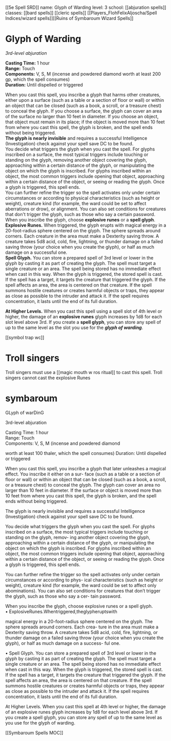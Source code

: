 [[5e Spell SRD]]
name: Glyph of Warding
level: 3
school: [[abjuration spells]]
classes: [[bard spells]]
         [[cleric spells]]
         [[Players_FlohFelixAljoscha/Spell Indices/wizard spells]][[Ruins of Symbaroum Wizard Spells]]

# Glyph of Warding 
_3rd-level abjuration_ 

**Casting Time:** 1 hour    
**Range:** Touch    
**Components:** V, S, M (incense and powdered diamond worth at least 200 gp, which the spell consumes)    
**Duration:** Until dispelled or triggered 

When you cast this spell, you inscribe a glyph that harms other creatures, either upon a surface (such as a table or a section of floor or wall) or within an object that can be closed (such as a book, a scroll, or a treasure chest) to conceal the glyph. If you choose a surface, the glyph can cover an area of the surface no larger than 10 feet in diameter. If you choose an object, that object must remain in its place; if the object is moved more than 10 feet from where you cast this spell, the glyph is broken, and the spell ends without being triggered.    
**The glyph is nearly invisible** and requires a successful Intelligence (Investigation) check against your spell save DC to be found.    
You decide what triggers the glyph when you cast the spell. For glyphs inscribed on a surface, the most typical triggers include touching or standing on the glyph, removing another object covering the glyph, approaching within a certain distance of the glyph, or manipulating the object on which the glyph is inscribed. For glyphs inscribed within an object, the most common triggers include opening that object, approaching within a certain distance of the object, or seeing or reading the glyph. Once a glyph is triggered, this spell ends.    
You can further refine the trigger so the spell activates only under certain circumstances or according to physical characteristics (such as height or weight), creature kind (for example, the ward could be set to affect aberrations or drow), or alignment. You can also set conditions for creatures that don't trigger the glyph, such as those who say a certain password.    
When you inscribe the glyph, choose **explosive runes** or a **spell glyph**.    
**Explosive Runes.** When triggered, the glyph erupts with magical energy in a 20-foot-radius sphere centered on the glyph. The sphere spreads around corners. Each creature in the area must make a Dexterity saving throw. A creature takes 5d8 acid, cold, fire, lightning, or thunder damage on a failed saving throw (your choice when you create the glyph), or half as much damage on a successful one.    
**Spell Glyph.** You can store a prepared spell of 3rd level or lower in the glyph by casting it as part of creating the glyph. The spell must target a single creature or an area. The spell being stored has no immediate effect when cast in this way. When the glyph is triggered, the stored spell is cast. If the spell has a target, it targets the creature that triggered the glyph. If the spell affects an area, the area is centered on that creature. If the spell summons hostile creatures or creates harmful objects or traps, they appear as close as possible to the intruder and attack it. If the spell requires concentration, it lasts until the end of its full duration. 

**At Higher Levels.** When you cast this spell using a spell slot of 4th level or higher, the damage of an **explosive runes** glyph increases by 1d8 for each slot level above 3rd. If you create a **spell glyph**, you can store any spell of up to the same level as the slot you use for the **_glyph of warding_**. 

[[symbol trap wc]]
# Troll singers
Troll singers must use a [[magic mouth w ros ritual]] to cast this spell. Troll singers cannot cast the explosive Runes

# symbaroum
GLyph of warDinG

3rd-level abjuration

Casting Time: 1 hour  
Range: Touch  
Components: V, S, M (incense and powdered diamond

worth at least 100 thaler, which the spell consumes) Duration: Until dispelled or triggered

When you cast this spell, you inscribe a glyph that later unleashes a magical effect. You inscribe it either on a sur- face (such as a table or a section of floor or wall) or within an object that can be closed (such as a book, a scroll, or a treasure chest) to conceal the glyph. The glyph can cover an area no larger than 10 feet in diameter. If the surface or object is moved more than 10 feet from where you cast this spell, the glyph is broken, and the spell ends without being triggered.

The glyph is nearly invisible and requires a successful Intelligence (Investigation) check against your spell save DC to be found.

You decide what triggers the glyph when you cast the spell. For glyphs inscribed on a surface, the most typical triggers include touching or standing on the glyph, remov- ing another object covering the glyph, approaching within a certain distance of the glyph, or manipulating the object on which the glyph is inscribed. For glyphs inscribed within an object, the most common triggers include opening that object, approaching within a certain distance of the object, or seeing or reading the glyph. Once a glyph is triggered, this spell ends.

You can further refine the trigger so the spell activates only under certain circumstances or according to phys- ical characteristics (such as height or weight), creature kind (for example, the ward could be set to affect only abominations). You can also set conditions for creatures that don’t trigger the glyph, such as those who say a cer- tain password.

When you inscribe the glyph, choose explosive runes or a spell glyph.  
• ExplosiveRunes.Whentriggered,theglypheruptswith

magical energy in a 20-foot-radius sphere centered on the glyph. The sphere spreads around corners. Each crea- ture in the area must make a Dexterity saving throw. A creature takes 5d8 acid, cold, fire, lightning, or thunder damage on a failed saving throw (your choice when you create the glyph), or half as much damage on a success- ful one.

• Spell Glyph. You can store a prepared spell of 3rd level or lower in the glyph by casting it as part of creating the glyph. The spell must target a single creature or an area. The spell being stored has no immediate effect when cast in this way. When the glyph is triggered, the stored spell is cast. If the spell has a target, it targets the creature that triggered the glyph. If the spell affects an area, the area is centered on that creature. If the spell summons hostile creatures or creates harmful objects or traps, they appear as close as possible to the intruder and attack it. If the spell requires concentration, it lasts until the end of its full duration.

At Higher Levels. When you cast this spell at 4th level or higher, the damage of an explosive runes glyph increases by 1d8 for each level above 3rd. If you create a spell glyph, you can store any spell of up to the same level as you use for the glyph of warding.

[[Symbaroum Spells MOC]]
